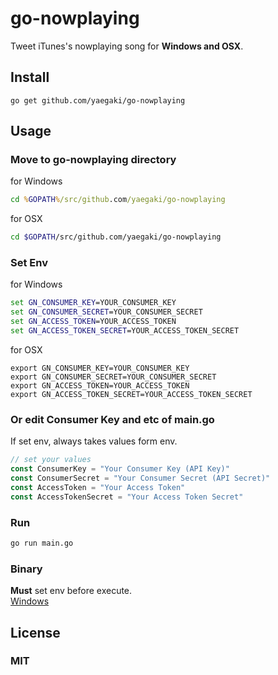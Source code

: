 # go-nowplaying
Tweet iTunes's nowplaying song for **Windows and OSX**.


## Install
```
go get github.com/yaegaki/go-nowplaying
```

## Usage
### Move to go-nowplaying directory
for Windows
```cmd
cd %GOPATH%/src/github.com/yaegaki/go-nowplaying
```
for OSX
```sh
cd $GOPATH/src/github.com/yaegaki/go-nowplaying
```

### Set Env
for Windows
```cmd
set GN_CONSUMER_KEY=YOUR_CONSUMER_KEY
set GN_CONSUMER_SECRET=YOUR_CONSUMER_SECRET
set GN_ACCESS_TOKEN=YOUR_ACCESS_TOKEN
set GN_ACCESS_TOKEN_SECRET=YOUR_ACCESS_TOKEN_SECRET
```
for OSX
```
export GN_CONSUMER_KEY=YOUR_CONSUMER_KEY
export GN_CONSUMER_SECRET=YOUR_CONSUMER_SECRET
export GN_ACCESS_TOKEN=YOUR_ACCESS_TOKEN
export GN_ACCESS_TOKEN_SECRET=YOUR_ACCESS_TOKEN_SECRET
```
### Or edit Consumer Key and etc of main.go
If set env, always takes values form env.
```go
// set your values
const ConsumerKey = "Your Consumer Key (API Key)"
const ConsumerSecret = "Your Consumer Secret (API Secret)"
const AccessToken = "Your Access Token"
const AccessTokenSecret = "Your Access Token Secret"
```
  
### Run
```sh
go run main.go
```

### Binary
**Must** set env before execute.  
[Windows](https://dl.dropboxusercontent.com/u/35247301/go-nowplaying.exe)
## License
### MIT
